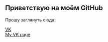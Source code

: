 ## Приветствую на моём GitHub

Прошу заглянуть сюда:

[VK](https://vk.com/zerodev)  
[My VK page](https://vk.com/gwarp.developer)
